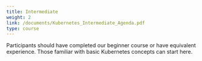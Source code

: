 ```yaml
---
title: Intermediate
weight: 2
link: /documents/Kubernetes_Intermediate_Agenda.pdf
type: course
---
```


Participants should have completed our beginner course or have equivalent experience. Those familiar with basic Kubernetes concepts can start here.